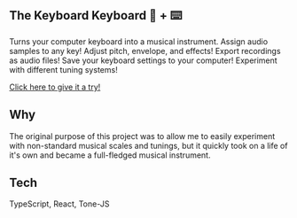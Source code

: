 ## The Keyboard Keyboard 🎹 + ⌨️

Turns your computer keyboard into a musical instrument. Assign audio samples to any key! Adjust pitch,
envelope, and effects! Export recordings as audio files! Save your
keyboard settings to your computer! Experiment with different
tuning systems!

<a href="https://keyboard-keyboard.netlify.app/">Click here to give it a try!</a>

## Why

The original purpose of this project was to allow me to easily experiment with non-standard musical scales and tunings, but it quickly took on a life of it's own and became a full-fledged musical instrument.

## Tech

TypeScript, React, Tone-JS
